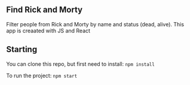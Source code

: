 ## Find Rick and Morty
Filter people from Rick and Morty by name and status (dead, alive).
This app is creaated with JS and React

## Starting
You can clone this repo, but first need to install:
`npm install`

To run the project:
`npm start`